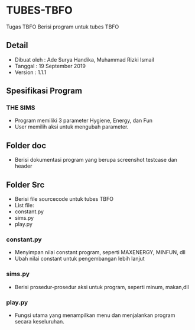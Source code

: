 # TUBES-TBFO
Tugas TBFO
Berisi program untuk tubes TBFO

## Detail
- Dibuat oleh : Ade Surya Handika, Muhammad Rizki Ismail
- Tanggal     : 19 September 2019
- Version     : 1.1.1

## Spesifikasi Program
### THE SIMS
- Program memiliki 3 parameter Hygiene, Energy, dan Fun
- User memilih aksi untuk mengubah parameter.

## Folder doc 
- Berisi dokumentasi program yang berupa screenshot testcase dan header

## Folder Src
- Berisi file sourcecode untuk tubes TBFO
- List file:
- constant.py
- sims.py
- play.py
### constant.py
- Menyimpan nilai constant program, seperti MAXENERGY, MINFUN, dll
- Ubah nilai constant untuk pengembangan lebih lanjut

### sims.py
- Berisi prosedur-prosedur aksi untuk program, seperti minum, makan,dll

### play.py
- Fungsi utama yang menampilkan menu dan menjalankan program secara keseluruhan.
